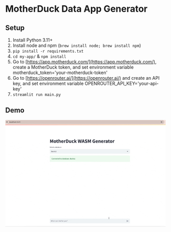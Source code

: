 # MotherDuck Data App Generator

## Setup

1. Install Python 3.11+
2. Install node and npm (`brew install node; brew install npm`)
3. `pip install -r requirements.txt`
4. `cd my-app/` & `npm install`
5. Go to [https://app.motherduck.com/](https://app.motherduck.com/), create a MotherDuck token, and set environment variable motherduck_token='your-motherduck-token'
6. Go to [https://openrouter.ai/](https://openrouter.ai/) and create an API key, and set environment variable OPENROUTER_API_KEY='your-api-key'
7. `streamlit run main.py`

## Demo
![MotherDuck WASM Generator Demo](wasm-generator-demo.gif)
